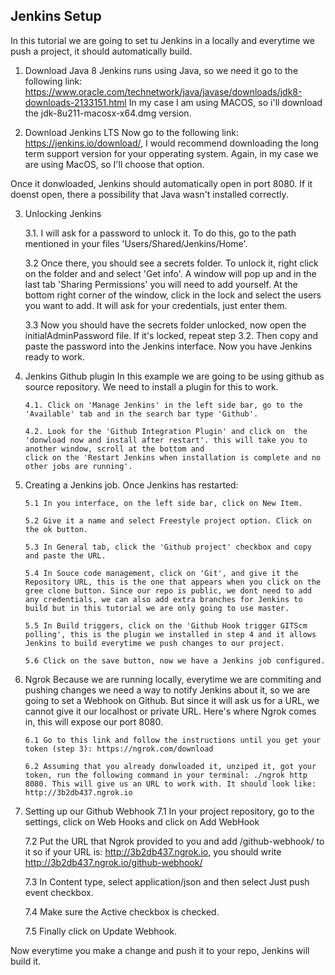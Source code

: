 ## Jenkins Setup

In this tutorial we are going to set tu Jenkins in a locally and everytime we push a project, it should automatically build.

1. Download Java 8
   Jenkins runs using Java, so we need it go to the following link: https://www.oracle.com/technetwork/java/javase/downloads/jdk8-downloads-2133151.html
   In my case I am using MACOS, so i'll download the jdk-8u211-macosx-x64.dmg version.

2. Download Jenkins LTS
   Now go to the following link: https://jenkins.io/download/, I would recommend downloading the long term support version for your opperating system. Again,
   in my case we are using MacOS, so I'll choose that option.

Once it donwloaded, Jenkins should automatically open in port 8080. If it doenst open, there a possibility that Java wasn't installed correctly.

3.  Unlocking Jenkins

    3.1. I will ask for a password to unlock it. To do this, go to the path mentioned in your files 'Users/Shared/Jenkins/Home'.

    3.2 Once there, you should see a secrets folder. To unlock it, right click on the folder and and select 'Get info'. A window will pop up and in the last tab 'Sharing Permissions' you will need to add yourself. At the bottom right corner of the window, click in the lock and select the users you want to add. It will ask for your credentials, just enter them.

    3.3 Now you should have the secrets folder unlocked, now open the initialAdminPassword file. If it's locked, repeat step 3.2. Then copy and paste the password into the
    Jenkins interface. Now you have Jenkins ready to work.

4.  Jenkins Github plugin
    In this example we are going to be using github as source repository. We need to install a plugin for this to work.

        4.1. Click on 'Manage Jenkins' in the left side bar, go to the 'Available' tab and in the search bar type 'Github'.

        4.2. Look for the 'Github Integration Plugin' and click on  the 'donwload now and install after restart'. this will take you to another window, scroll at the bottom and
        click on the 'Restart Jenkins when installation is complete and no other jobs are running'.

5.  Creating a Jenkins job.
    Once Jenkins has restarted:

        5.1 In you interface, on the left side bar, click on New Item.

        5.2 Give it a name and select Freestyle project option. Click on the ok button.

        5.3 In General tab, click the 'Github project' checkbox and copy and paste the URL.

        5.4 In Souce code management, click on 'Git', and give it the Repository URL, this is the one that appears when you click on the gree clone button. Since our repo is public, we dont need to add any credentials, we can also add extra branches for Jenkins to build but in this tutorial we are only going to use master.

        5.5 In Build triggers, click on the 'Github Hook trigger GITScm polling', this is the plugin we installed in step 4 and it allows Jenkins to build everytime we push changes to our project.

        5.6 Click on the save button, now we have a Jenkins job configured.

6.  Ngrok
    Because we are running locally, everytime we are commiting and pushing changes we need a way to notify Jenkins about it, so we are going to set a Webhook on Github. But since it will ask us for a URL, we cannot give it our localhost or private URL. Here's where Ngrok comes in, this will expose our port 8080.

        6.1 Go to this link and follow the instructions until you get your token (step 3): https://ngrok.com/download

        6.2 Assuming that you already donwloaded it, unziped it, got your token, run the following command in your terminal: ./ngrok http 8080. This will give us an URL to work with. It should look like: http://3b2db437.ngrok.io

7.  Setting up our Github Webhook
    7.1 In your project repository, go to the settings, click on Web Hooks and click on Add WebHook

    7.2 Put the URL that Ngrok provided to you and add /github-webhook/ to it so if your URL is: http://3b2db437.ngrok.io, you should write http://3b2db437.ngrok.io/github-webhook/

    7.3 In Content type, select application/json and then select Just push event checkbox.

    7.4 Make sure the Active checkbox is checked.

    7.5 Finally click on Update Webhook.

Now everytime you make a change and push it to your repo, Jenkins will build it.

